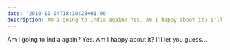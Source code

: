 ```yaml
---
date: '2010-10-04T18:10:28+01:00'
description: Am I going to India again? Yes. Am I happy about it? I'll let you guess...
---
```

Am I going to India again? Yes. Am I happy about it? I'll let you guess...
